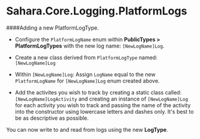 Sahara.Core.Logging.PlatformLogs
=====================



####Adding a new PlatformLogType.

* Configure the `PlatformLogName` enum within **PublicTypes > PlatformLogTypes** with the new log name: `[NewLogName]Log`.

* Create a new class derived from `PlatformLogType` named: `[NewLogName]Log`

* Within `[NewLogName]Log`: Assign `LogName` equal to the new `PlatformLogName` for `[NewLogName]Log` enum created above.

* Add the activites you wish to track by creating a static class called: `[NewLogName]LogActivity` and creating an instance of `[NewLogName]Log` for each activity you wish to track and passing the name of the activity into the constructor using lowercase letters and dashes only. It's best to be as descriptive as possible.

You can now write to and read from logs using the new **LogType**.

